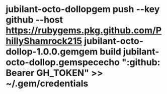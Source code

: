 # jubilant-octo-dollopgem push --key github --host https://rubygems.pkg.github.com/PhillyShamrock215 jubilant-octo-dollop-1.0.0.gemgem build jubilant-octo-dollop.gemspececho ":github: Bearer GH_TOKEN" >> ~/.gem/credentials
